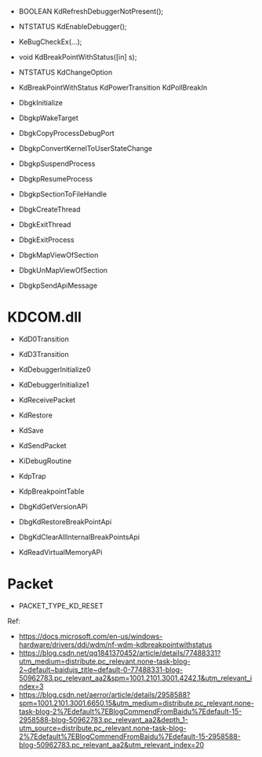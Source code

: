   
 + BOOLEAN KdRefreshDebuggerNotPresent();  
 + NTSTATUS KdEnableDebugger();
 + KeBugCheckEx(...);
 + void KdBreakPointWithStatus([in]  s);
 + NTSTATUS KdChangeOption
 + KdBreakPointWithStatus
KdPowerTransition
KdPollBreakIn

+ DbgkInitialize
+ DbgkpWakeTarget
+ DbgkCopyProcessDebugPort
+ DbgkpConvertKernelToUserStateChange

+ DbgkpSuspendProcess
+ DbgkpResumeProcess
+ DbgkpSectionToFileHandle
+ DbgkCreateThread
+ DbgkExitThread
+ DbgkExitProcess
+ DbgkMapViewOfSection
+ DbgkUnMapViewOfSection
+ DbgkpSendApiMessage

# KDCOM.dll
+ KdD0Transition
+ KdD3Transition
+ KdDebuggerInitialize0
+ KdDebuggerInitialize1
+ KdReceivePacket
+ KdRestore
+ KdSave
+ KdSendPacket


+ KiDebugRoutine
+ KdpTrap
+ KdpBreakpointTable

+ DbgKdGetVersionAPi
+ DbgKdRestoreBreakPointApi
+ DbgKdClearAllInternalBreakPointsApi
+ KdReadVirtualMemoryAPi


# Packet
+ PACKET_TYPE_KD_RESET

Ref:  

+ https://docs.microsoft.com/en-us/windows-hardware/drivers/ddi/wdm/nf-wdm-kdbreakpointwithstatus
+ https://blog.csdn.net/qq1841370452/article/details/77488331?utm_medium=distribute.pc_relevant.none-task-blog-2~default~baidujs_title~default-0-77488331-blog-50962783.pc_relevant_aa2&spm=1001.2101.3001.4242.1&utm_relevant_index=3
+ https://blog.csdn.net/aerror/article/details/2958588?spm=1001.2101.3001.6650.15&utm_medium=distribute.pc_relevant.none-task-blog-2%7Edefault%7EBlogCommendFromBaidu%7Edefault-15-2958588-blog-50962783.pc_relevant_aa2&depth_1-utm_source=distribute.pc_relevant.none-task-blog-2%7Edefault%7EBlogCommendFromBaidu%7Edefault-15-2958588-blog-50962783.pc_relevant_aa2&utm_relevant_index=20
